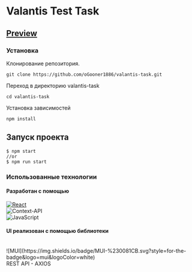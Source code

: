 # Valantis Test Task
## [Preview](https://ogooner1886.github.io/valantis-task/) 
### Установка
  Клонирование репозитория.

    git clone https://github.com/oGooner1886/valantis-task.git
  
  Переход в директорию valantis-task
  
    cd valantis-task

  Установка зависимостей
  
    npm install

## Запуск проекта

    $ npm start 
    //or
    $ npm run start
    
### Использованные технологии

#### Разработан с помощью
 [![React][React.js]][React-url]
 </br>
![Context-API](https://img.shields.io/badge/Context--Api-000000?style=for-the-badge&logo=react)
</br>
![JavaScript](https://img.shields.io/badge/javascript-%23323330.svg?style=for-the-badge&logo=javascript&logoColor=%23F7DF1E)

#### UI реализован с помощью библиотеки 
</br>
![MUI](https://img.shields.io/badge/MUI-%230081CB.svg?style=for-the-badge&logo=mui&logoColor=white)
</br>
REST API  -  AXIOS



  
[React.js]: https://img.shields.io/badge/React-20232A?style=for-the-badge&logo=react&logoColor=61DAFB
[React-url]: https://reactjs.org/
